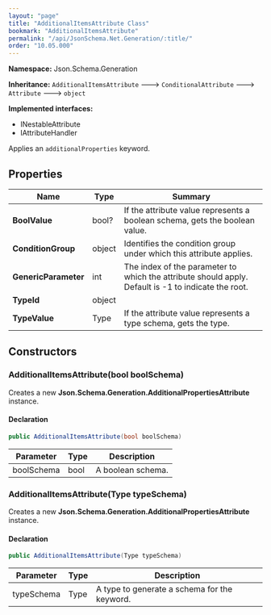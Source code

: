 ```yaml
---
layout: "page"
title: "AdditionalItemsAttribute Class"
bookmark: "AdditionalItemsAttribute"
permalink: "/api/JsonSchema.Net.Generation/:title/"
order: "10.05.000"
---
```

**Namespace:** Json.Schema.Generation

**Inheritance:**
`AdditionalItemsAttribute`
 🡒 
`ConditionalAttribute`
 🡒 
`Attribute`
 🡒 
`object`

**Implemented interfaces:**

- INestableAttribute
- IAttributeHandler

Applies an `additionalProperties` keyword.

## Properties

| Name | Type | Summary |
|---|---|---|
| **BoolValue** | bool? | If the attribute value represents a boolean schema, gets the boolean value. |
| **ConditionGroup** | object | Identifies the condition group under which this attribute applies. |
| **GenericParameter** | int | The index of the parameter to which the attribute should apply. Default is -1 to indicate the root. |
| **TypeId** | object |  |
| **TypeValue** | Type | If the attribute value represents a type schema, gets the type. |

## Constructors

### AdditionalItemsAttribute(bool boolSchema)

Creates a new **Json.Schema.Generation.AdditionalPropertiesAttribute** instance.

#### Declaration

```c#
public AdditionalItemsAttribute(bool boolSchema)
```

| Parameter | Type | Description |
|---|---|---|
| boolSchema | bool | A boolean schema. |


### AdditionalItemsAttribute(Type typeSchema)

Creates a new **Json.Schema.Generation.AdditionalPropertiesAttribute** instance.

#### Declaration

```c#
public AdditionalItemsAttribute(Type typeSchema)
```

| Parameter | Type | Description |
|---|---|---|
| typeSchema | Type | A type to generate a schema for the keyword. |


